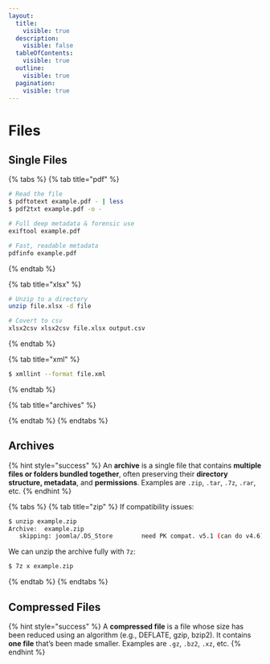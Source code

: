 ```yaml
---
layout:
  title:
    visible: true
  description:
    visible: false
  tableOfContents:
    visible: true
  outline:
    visible: true
  pagination:
    visible: true
---
```


# Files

## Single Files

{% tabs %}
{% tab title="pdf" %}
```bash
# Read the file
$ pdftotext example.pdf - | less
$ pdf2txt example.pdf -o -

# Full deep metadata & forensic use
exiftool example.pdf

# Fast, readable metadata
pdfinfo example.pdf
```
{% endtab %}

{% tab title="xlsx" %}
```bash
# Unzip to a directory
unzip file.xlsx -d file

# Covert to csv
xlsx2csv xlsx2csv file.xlsx output.csv
```
{% endtab %}

{% tab title="xml" %}
```bash
$ xmllint --format file.xml
```
{% endtab %}

{% tab title="archives" %}

{% endtab %}
{% endtabs %}

## Archives

{% hint style="success" %}
An **archive** is a single file that contains **multiple files or folders bundled together**, often preserving their **directory structure, metadata**, and **permissions**. Examples are `.zip`, `.tar`, `.7z`, `.rar`, etc.
{% endhint %}

{% tabs %}
{% tab title="zip" %}
If compatibility issues:

```bash
$ unzip example.zip
Archive:  example.zip
   skipping: joomla/.DS_Store        need PK compat. v5.1 (can do v4.6)
```

We can unzip the archive fully with `7z`:

```bash
$ 7z x example.zip
```
{% endtab %}
{% endtabs %}

## Compressed Files

{% hint style="success" %}
A **compressed file** is a file whose size has been reduced using an algorithm (e.g., DEFLATE, gzip, bzip2). It contains **one file** that’s been made smaller. Examples are `.gz`, `.bz2`, `.xz`, etc.
{% endhint %}
